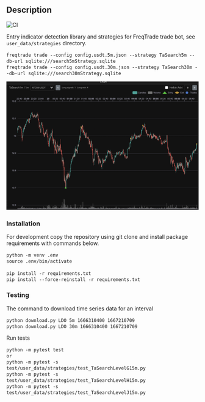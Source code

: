 ## Description
![CI](https://github.com/ivanproskuryakov/ta-search/workflows/CI/badge.svg)


Entry indicator detection library and strategies for FreqTrade trade bot, see `user_data/strategies` directory.  

```
freqtrade trade --config config.usdt.5m.json --strategy TaSearch5m --db-url sqlite:///search5mStrategy.sqlite
freqtrade trade --config config.usdt.30m.json --strategy TaSearch30m --db-url sqlite:///search30mStrategy.sqlite
```

![model predict](doc/freqtrade_1m.png)

### Installation

For development copy the repository using git clone and install package requirements with commands below.

```
python -m venv .env
source .env/bin/activate

pip install -r requirements.txt
pip install --force-reinstall -r requirements.txt
```

### Testing

The command to download time series data for an interval
```
python download.py LDO 5m 1666310400 1667210709
python download.py LDO 30m 1666310400 1667210709
```

Run tests
```
python -m pytest test
or 
python -m pytest -s test/user_data/strategies/test_TaSearchLevelG15m.py
python -m pytest -s test/user_data/strategies/test_TaSearchLevelH15m.py
python -m pytest -s test/user_data/strategies/test_TaSearchLevelJ15m.py
```